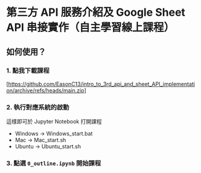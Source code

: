 # 第三方 API 服務介紹及 Google Sheet API 串接實作（自主學習線上課程）

## 如何使用？

### 1. 點我下載課程
[https://github.com/EasonC13/intro_to_3rd_api_and_sheet_API_implementation/archive/refs/heads/main.zip]

### 2. 執行對應系統的啟動
這樣即可於 Jupyter Notebook 打開課程
- Windows -> Windows_start.bat
- Mac -> Mac_start.sh
- Ubuntu -> Ubuntu_start.sh

### 3. 點選 `0_outline.ipynb` 開始課程
